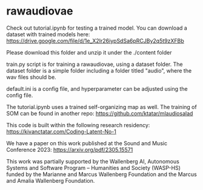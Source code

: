 # rawaudiovae

Check out tutorial.ipynb for testing a trained model. You can download a dataset with trained models here: 
    https://drive.google.com/file/d/1e_X2Ir26iypSdSa6pRCJBy2q5t9zXFBb

Please download this folder and unzip it under the ./content folder

train.py script is for training a rawaudiovae, using a dataset folder. The dataset folder is a simple folder including a folder titled "audio", where the wav files should be. 

default.ini is a config file, and hyperparameter can be adjusted using the config file. 

The tutorial.ipynb uses a trained self-organizing map as well. The training of SOM can be found in another repo: https://github.com/ktatar/mlaudiosalad

This code is built within the following research residency:
https://kivanctatar.com/Coding-Latent-No-1

We have a paper on this work published at the Sound and Music Conference 2023: https://arxiv.org/pdf/2305.15571

This work was partially supported by the Wallenberg AI, Autonomous Systems and Software Program – Humanities and Society (WASP-HS) funded by the Marianne and Marcus Wallenberg Foundation and the Marcus and Amalia Wallenberg Foundation.
